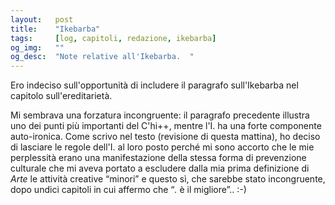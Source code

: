```yaml
---
layout:   post
title:    "Ikebarba"
tags:     [log, capitoli, redazione, ikebarba]
og_img:   ""
og_desc:  "Note relative all'Ikebarba.  "
---
```


Ero indeciso sull'opportunità di includere il paragrafo sull'Ikebarba nel capitolo sull'ereditarietà. 

Mi sembrava una forzatura incongruente: il paragrafo precedente illustra uno dei punti più importanti del C'hi++, mentre l'I. ha una forte componente auto-ironica. 
Come scrivo nel testo (revisione di questa mattina), ho deciso di lasciare le regole dell'I. al loro posto perché mi sono accorto che le mie perplessità erano una manifestazione della stessa forma di prevenzione culturale che mi aveva portato a escludere dalla mia prima definizione di *Arte* le attività creative “minori” e questo sì, che sarebbe stato incongruente, dopo undici capitoli in cui affermo che “*.* è il migliore”.. :-)
